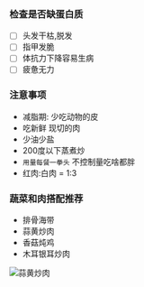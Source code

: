 ### 检查是否缺蛋白质
- [ ] 头发干枯,脱发
- [ ] 指甲发脆
- [ ] 体抗力下降容易生病
- [ ] 疲惫无力

### 注意事项
- 减脂期: 少吃动物的皮
- 吃新鲜 现切的肉
- 少油少盐
- 200度以下蒸煮炒
- `用量每餐一拳头` 不控制量吃啥都胖
- 红肉:白肉 = 1:3

### 蔬菜和肉搭配推荐
- 排骨海带
- 蒜黄炒肉
- 香菇炖鸡
- 木耳银耳炒肉

![蒜黄炒肉](https://img1.baidu.com/it/u=1212533048,3244147305&fm=253&fmt=auto&app=138&f=JPEG?w=892&h=500)
